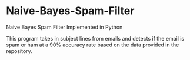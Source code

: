 # Naive-Bayes-Spam-Filter
Naive Bayes Spam Filter Implemented in Python

This program takes in subject lines from emails and detects if the email is spam or ham at a 90% accuracy rate based on the data provided in the
repository.
